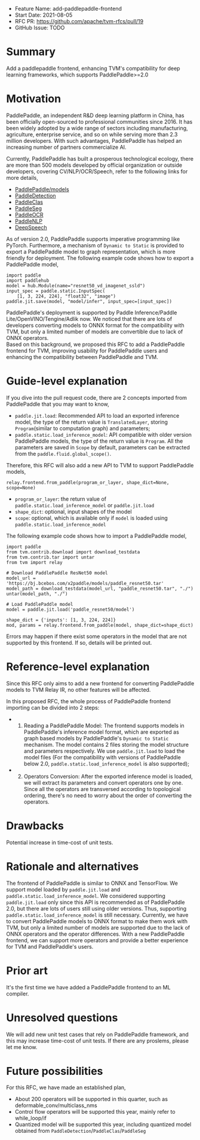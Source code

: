 - Feature Name: add-paddlepaddle-frontend
- Start Date: 2021-08-05
- RFC PR: https://github.com/apache/tvm-rfcs/pull/19
- GitHub Issue: TODO

# Summary
[summary]: #summary

Add a paddlepaddle frontend, enhancing TVM's compatibility for deep learning frameworks, which supports PaddlePaddle>=2.0

# Motivation
[motivation]: #motivation

PaddlePaddle, an independent R&D deep learning platform in China, has been officially open-sourced to professional communities since 2016. It has been widely adopted by a wide range of sectors including manufacturing, agriculture, enterprise service, and so on while serving more than 2.3 million developers. With such advantages, PaddlePaddle has helped an increasing number of partners commercialize AI.

Currently, PaddlePaddle has built a prosperous technological ecology, there are more than 500 models developed by official organization or outside developers, covering CV/NLP/OCR/Speech, refer to the following links for more details,

- [PaddlePaddle/models](https://github.com/PaddlePaddle/models)
- [PaddleDetection](https://github.com/PaddlePaddle/PaddleDetection)
- [PaddleClas](https://github.com/PaddlePaddle/PaddleClas)
- [PaddleSeg](https://github.com/PaddlePaddle/PaddleSeg)
- [PaddleOCR](https://github.com/PaddlePaddle/PaddleOCR)
- [PaddleNLP](https://github.com/PaddlePaddle/PaddleNLP)
- [DeepSpeech](https://github.com/PaddlePaddle/DeepSpeech)

As of version 2.0, PaddlePaddle supports imperative programming like PyTorch. Furthermore, a mechanism of `Dynamic to Static` is provided to export a PaddlePaddle model to graph representation, which is more friendly for deployment. The following example code shows how to export a PaddlePaddle model,

```
import paddle
import paddlehub
model = hub.Module(name="resnet50_vd_imagenet_ssld")
input_spec = paddle.static.InputSpec(
    [1, 3, 224, 224], "float32", "image")
paddle.jit.save(model, "model/infer", input_spec=[input_spec])
```

PaddlePaddle's deployment is supported by Paddle Inference/Paddle Lite/OpenVINO/Tengine/Adlik now. We noticed that there are lots of developers converting models to ONNX format for the compatibility with TVM, but only a limited number of models are convertible due to lack of ONNX operators.  
Based on this background, we proposed this RFC to add a PaddlePaddle frontend for TVM, improving usability for PaddlePaddle users and enhancing the compatibility between PaddlePaddle and TVM.


# Guide-level explanation
[guide-level-explanation]: #guide-level-explanation

If you dive into the pull request code, there are 2 concepts imported from PaddlePaddle that you may want to know,
- `paddle.jit.load`: Recommended API to load an exported inference model, the type of the return value is `TranslatedLayer`, storing `Program`(similar to computation graph) and parameters;
- `paddle.static.load_inference_model`: API compatible with older version PaddlePaddle models, the type of the return value is `Program`. All the parameters are saved in `Scope` by default, parameters can be extracted from the `paddle.fluid.global_scope()`.

Therefore, this RFC will also add a new API to TVM to support PaddlePaddle models,
```
relay.frontend.from_paddle(program_or_layer, shape_dict=None, scope=None)
```
- `program_or_layer`: the return value of `paddle.static.load_inference_model` or `paddle.jit.load`
- `shape_dict`: optional, input shapes of the model
- `scope`: optional, which is available only if `model` is loaded using `paddle.static.load_inference_model`

The following example code shows how to import a PaddlePaddle model,
```
import paddle
from tvm.contrib.download import download_testdata
from tvm.contrib.tar import untar
from tvm import relay

# Download PaddlePaddle ResNet50 model
model_url = 'https://bj.bcebos.com/x2paddle/models/paddle_resnet50.tar'
model_path = download_testdata(model_url, "paddle_resnet50.tar", "./")
untar(model_path, "./")

# Load PaddlePaddle model
model = paddle.jit.load('paddle_resnet50/model')

shape_dict = {'inputs': [1, 3, 224, 224]}
mod, params = relay.frontend.from_paddle(model, shape_dict=shape_dict)
```

Errors may happen if there exist some operators in the model that are not supported by this frontend. If so, details will be printed out.

# Reference-level explanation
[reference-level-explanation]: #reference-level-explanation

Since this RFC only aims to add a new frontend for converting PaddlePaddle models to TVM Relay IR, no other features will be affected.

In this proposed RFC, the whole process of PaddlePaddle frontend importing can be divided into 2 steps:
- 1. Reading a PaddlePaddle Model: The frontend supports models in PaddlePaddle's inference model format, which are exported as graph based models by PaddlePaddle's `Dynamic to Static` mechanism. The model contains 2 files storing the model structure and parameters respectively. We use `paddle.jit.load` to load the model files (For the compatibility with versions of PaddlePaddle below 2.0, `paddle.static.load_inference_model` is also supported); 
- 2. Operators Conversion: After the exported inference model is loaded, we will extract its parameters and convert operators one by one. Since all the operators are transversed according to topological ordering, there's no need to worry about the order of converting the operators. 

# Drawbacks
[drawbacks]: #drawbacks

Potential increase in time-cost of unit tests.

# Rationale and alternatives
[rationale-and-alternatives]: #rationale-and-alternatives

The frontend of PaddlePaddle is similar to ONNX and TensorFlow. We support model loaded by `paddle.jit.load` and `paddle.static.load_inference_model`. We considered supporting `paddle.jit.load` only since this API is recommended as of PaddlePaddle 2.0, but there are lots of users still using older versions. Thus, supporting `paddle.static.load_inference_model` is still necessary.
Currently, we have to convert PaddlePaddle models to ONNX format to make them work with TVM, but only a limited number of models are supported due to the lack of ONNX operators and the operator differences. With a new PaddlePaddle frontend, we can support more operators and provide a better experience for TVM and PaddlePaddle's users.

# Prior art
[prior-art]: #prior-art

It's the first time we have added a PaddlePaddle frontend to an ML compiler.

# Unresolved questions
[unresolved-questions]: #unresolved-questions

We will add new unit test cases that rely on PaddlePaddle framework, and this may increase time-cost of unit tests. If there are any proslems, please let me know.

# Future possibilities
[future-possibilities]: #future-possibilities

For this RFC, we have made an established plan,

- About 200 operators will be supported in this quarter, such as deformable_conv/multiclass_nms
- Control flow operators will be supported this year, mainly refer to while_loop/if
- Quantized model will be supported this year, including quantized model obtained from `PaddleDetection`/`PaddleClas`/`PaddleSeg`
